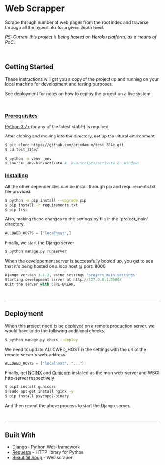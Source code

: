 # Web Scrapper

Scrape through number of web pages from the root index and traverse through all the hyperlinks for a given depth level.

*PS: Current this project is being hosted on [Heroku](https://test-314e.herokuapp.com/) platform, as a means of PoC.*

<br/>

## Getting Started

These instructions will get you a copy of the project up and running on your local machine for development and testing purposes.

See deployment for notes on how to deploy the project on a live system.

<br/>

### <ins>Prerequisites

[Python 3.7.x](https://www.python.org/downloads/) (or any of the latest stable) is required.

After cloning and moving into the directory, set up the vitural environment

```bash
$ git clone https://github.com/arindam-m/test_314e.git
$ cd test_314e/

$ python -m venv _env
$ source _env/bin/activate # _evn/Scripts/activate on Windows

```

### <ins>Installing

All the other dependencies can be install through pip and requirements.txt file provided.

```bash
$ python -m pip install --upgrade pip
$ pip install -r requirements.txt
$ pip list
```
Also, making these changes to the settings.py file in the 'project_main' directory.
```python
ALLOWED_HOSTS = ["localhost",]
```

Finally, we start the Django server

```bash
$ python manage.py runserver
```

When the developement server is successfully booted up, you get to see that it's being hosted on a localhost @ port: 8000

```python
Django version 3.1.3, using settings 'project_main.settings'
Starting development server at http://127.0.0.1:8000/
Quit the server with CTRL-BREAK.
```
<br/>

---

## Deployment

When this project need to be deployed on a remote production server, we would have to do the following additional checks.

```bash
$ python manage.py check --deploy
```

We need to update ALLOWED_HOST in the settings with the url of the remote server's web-address.

```python
ALLOWED_HOSTS = ["localhost", "..."]
```

Finally, get [NGINX](https://www.nginx.com/) and [Gunicorn](https://gunicorn.org/) installed as the main web-server and WSGI http-server respectively

```bash
$ pip3 install gunicorn
$ sudo apt-get install nginx -y
$ pip install psycopg2-binary
```
And then repeat the above process to start the Django server.

<br/>

---

## Built With

* [Django](https://www.djangoproject.com/) - Python Web-framework
* [Requests](https://requests.readthedocs.io/en/master/) - HTTP library for Python
* [Beautiful Soup](https://www.crummy.com/software/BeautifulSoup/) - Web scraper